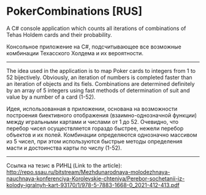 # PokerCombinations [RUS]

A C# console application which counts all iterations of combinations of Tehas Holdem cards and their probability.

Консольное приложение на C#, подсчитывающее все возможные комбинации Техасского Холдема и их вероятности.
_______________

The idea used in the application is to map Poker cards to integers from 1 to 52 bijectively. Obviously, an iteration of numbers is completed faster than an iteration of objects and its fiels.
Combinations are determined definitely by an array of 5 integers using fast methods of determination of suit and value by a number of a card (1-52).

Идея, использованная в приложении, основана на возможности построения биективного отображения (взаимно-однозначной функции) между игральными картами и числами от 1 до 52.
Очевидно, что перебор чисел осуществляется гораздо быстрее, нежели перебор объектов и их полей. Комбинации определяются однозначно массивом из 5 чисел, при этом используются быстрые методы определения
масти и достоинства карты по числу (1-52).
_______________


Ссылка на тезис в РИНЦ (Link to the article):  http://repo.ssau.ru/bitstream/Mezhdunarodnaya-molodezhnaya-nauchnaya-konferenciya-Korolevskie-chteniya/Perebor-sochetanii-iz-kolody-igralnyh-kart-93170/1/978-5-7883-1668-0_2021-412-413.pdf

